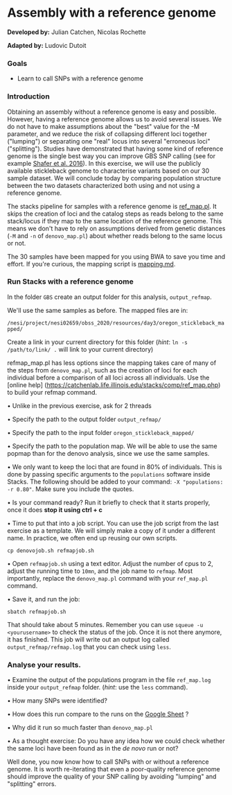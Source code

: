 # Assembly with a reference genome

**Developed by:** Julian Catchen, Nicolas Rochette

**Adapted by:** Ludovic Dutoit

### Goals
  
  - Learn to call SNPs with a reference genome

### Introduction

Obtaining an assembly without a reference genome is easy and possible. However, having a reference genome allows us to avoid several issues. We do not have to make assumptions about the "best" value for the -M parameter, and we reduce the risk of collapsing different loci together ("lumping") or separating one "real" locus into several "erroneous loci" ("splitting"). Studies have demonstrated that having some kind of reference genome is the single best way you can improve GBS SNP calling (see for example [Shafer et al. 2016](https://besjournals.onlinelibrary.wiley.com/doi/full/10.1111/2041-210X.12700)). In this exercise, we will use the publicly available stickleback genome to characterise variants based on our 30 sample dataset. We will conclude today by comparing population structure between the two datasets characterized both using and not using a reference genome.

The stacks pipeline for samples with a reference genome is [ref_map.pl](https://catchenlab.life.illinois.edu/stacks/comp/ref_map.php). It skips the creation of loci and the catalog steps as reads belong to the same stack/locus if they map to the same location of the reference genome. This means we don't have to rely on assumptions derived from genetic distances (`-M` and `-n` of `denovo_map.pl`) about whether reads belong to the same locus or not. 

The 30 samples have been mapped for you using BWA to save you time and effort. If you're curious, the mapping script is [mapping.md](mapping.md). 

### Run Stacks with a reference genome

In the folder `GBS` create an output folder for this analysis, `output_refmap`.

We'll use the same samples as before. The mapped files are in:

 ```/nesi/project/nesi02659/obss_2020/resources/day3/oregon_stickleback_mapped/```

Create a link in your current directory for this folder (*hint*: `ln -s /path/to/link/ .` will link to your current directory)

refmap_map.pl has less options since the mapping takes care of many of the steps from `denovo_map.pl`, such as the creation of loci for each individual before a comparison of all loci across all individuals. Use the [online help] (https://catchenlab.life.illinois.edu/stacks/comp/ref_map.php) to build your refmap command.

• Unlike in the previous exercise, ask for 2 threads 

• Specify the path to the output folder `output_refmap/`

• Specify the path to the input folder `oregon_stickleback_mapped/`

• Specify the path to the population map. We will be able to use the same popmap than for the denovo analysis, since we use the same samples. 

• We only want to keep the loci that are found in 80% of individuals. This is done by passing specific arguments to the `populations` software inside Stacks. The following should be added to your command: `-X "populations:  -r 0.80"`. Make sure you include the quotes.

• Is your command ready? Run it briefly to check that it starts properly, once it does **stop it using ctrl + c**

• Time to put that into a job script. You can use the job script from the last exercise as a template. We will simply make a copy of it under a different name. In practice, we often end up reusing our own scripts.

    cp denovojob.sh refmapjob.sh

• Open `refmapjob.sh` using a text editor. Adjust the number of cpus to 2, adjust the running time to `10mn`, and the job name to `refmap`. Most importantly, replace the `denovo_map.pl` command with your `ref_map.pl` command.

• Save it, and run the job:
  
    sbatch refmapjob.sh

That should take about 5 minutes. Remember you can use `squeue -u <yourusername>` to check the status of the job. Once it is not there anymore, it has finished. This job will write out an output log called `output_refmap/refmap.log` that you can check using `less`.


### Analyse your results.


   • Examine the output of the populations program in the file `ref_map.log` inside your `output_refmap` folder. (*hint*: use the `less` command).
    
  • How many SNPs were identified?
   

  • How does this run compare to the runs on the [Google Sheet](https://docs.google.com/spreadsheets/d/13qm_fFZ4yoegZ6Gyc_-wobHFb7HZxp27mrAHGPmnjRU) ?

 • Why did it run so much faster than `denovo_map.pl`
 
 • As a thought exercise: Do you have any idea how we could check whether the same loci have been found as in the *de novo* run or not?

Well done, you now know how to call SNPs with or without a reference genome. It is worth re-iterating that even a poor-quality reference genome should improve the quality of your SNP calling by avoiding "lumping" and "splitting" errors.




